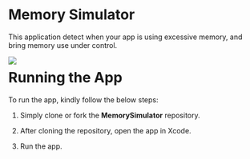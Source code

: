

# Memory Simulator

This application detect when your app is using excessive memory, and bring memory use under control.


<img align="left" src="https://github.com/pushpsenairekar2911/MemorySimulator/blob/main/Screenshots/1.jpg">



# Running the App


To run the app, kindly follow the below steps: 

1. Simply clone or fork the **MemorySimulator** repository. 

2. After cloning the repository, open the app in Xcode. 

3. Run the app. 




